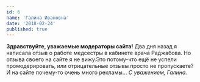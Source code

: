 ```yaml
---
id: 6
name: 'Галина Ивановна'
date: '2018-02-24'
published: true
---
```

**Здравствуйте, уважаемые модераторы сайта!** 
Два дня назад я написала отзыв о работе медсестры в кабинете врача Раджабова. Но отзыва своего на сайте я не вижу.Это потому-что ещё не успели промодерировать, или отрицательные отзывы просто не пропускаете? 
И на сайте почему-то очень много рекламы... 
*С уважением, Галина.*
